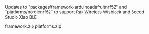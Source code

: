Updates to "packages/framework-arduinoadafruitnrf52" and "platforms/nordicnrf52" to support Rak Wireless Wisblock and Seeed Studio Xiao BLE

framework.zip
platforms.zip
